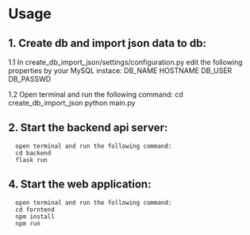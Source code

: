 # Usage
## 1.  Create db and import json data to db:
1.1 In create_db_import_json/settings/configuration.py edit the following properties by your MySQL instace:
    DB_NAME
    HOSTNAME 
    DB_USER
    DB_PASSWD

1.2 Open terminal and run the following command:
      cd create_db_import_json
      python main.py
## 2. Start the backend api server:
      open terminal and run the following command:
      cd backend
      flask run
## 4. Start the web application:
      open terminal and run the following command:
      cd forntend
      npm install
      npm run
       
